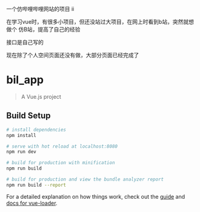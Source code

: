
一个仿哔哩哔哩网站的项目
ii

在学习vue时，有很多小项目，但还没站过大项目，在网上时看到b站，突然就想做个 仿B站，提高了自己的经验

接口是自己写的 

现在除了个人空间页面还没有做，大部分页面已经完成了



# bil_app

> A Vue.js project

## Build Setup

``` bash
# install dependencies
npm install

# serve with hot reload at localhost:8080
npm run dev

# build for production with minification
npm run build

# build for production and view the bundle analyzer report
npm run build --report
```

For a detailed explanation on how things work, check out the [guide](http://vuejs-templates.github.io/webpack/) and [docs for vue-loader](http://vuejs.github.io/vue-loader).
